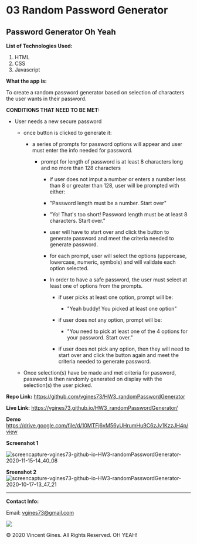 # 03 Random Password Generator

## Password Generator Oh Yeah

**List of Technologies Used:**
1. HTML
2. CSS
3. Javascript

**What the app is:**

To create a random password generator based on selection of characters the user wants in their password. 

**CONDITIONS THAT NEED TO BE MET:**
   
* User needs a new secure password
        
    - once button is clicked to generate it:
            
        - a series of prompts for password options will appear and user must enter the info needed for password.
                
            - prompt for length of password is at least 8 characters long and no more than 128 characters
                    
                - if user does not imput a number or enters a number less than 8 or greater than 128, user will be prompted with either: 
                        
                - "Password length must be a number. Start over"
                        
                - "Yo! That's too short! Password length must be at least 8 characters. Start over."
                    
                - user will have to start over and click the button to generate password and meet the criteria needed to generate password.
                
                - for each prompt, user will select the options (uppercase, lowercase, numeric, symbols) and will validate each option selected. 

                - In order to have a safe password, the user must select at least one of options from the prompts.
                   
                    - if user picks at least one option, prompt will be:
                        
                        - "Yeah buddy! You picked at least one option"
                    
                    - if user does not any option, prompt will be: 
                        
                        - "You need to pick at least one of the 4 options for your password. Start over."
                    
                    - if user does not pick any option, then they will need to start over and click the button again and meet the criteria needed to generate password.
                        
    - Once selection(s) have be made and met criteria for password, password is then randomly generated on display with the selection(s) the user picked.


            
**Repo Link:**
https://github.com/vgines73/HW3_randomPasswordGenerator

**Live Link:**
https://vgines73.github.io/HW3_randomPasswordGenerator/

**Demo**
https://drive.google.com/file/d/10MTFj6vM56yUHrumHu9C6zJv1KzzJH4p/view

**Screenshot 1**

![screencapture-vgines73-github-io-HW3-randomPasswordGenerator-2020-11-15-14_40_08](https://user-images.githubusercontent.com/71681031/99198918-8197ac80-2750-11eb-89eb-3f5e1f8f2488.png)


**Sreenshot 2**
![screencapture-vgines73-github-io-HW3-randomPasswordGenerator-2020-10-17-13_47_21](https://user-images.githubusercontent.com/71681031/96353289-6a956a00-107f-11eb-83f6-12dd9dcecf68.png)

- - - 
**Contact Info:**

Email: vgines73@gmail.com

<img src="https://img.shields.io/badge/LICENSE-mit-green">

© 2020 Vincent Gines. All Rights Reserved. OH YEAH!